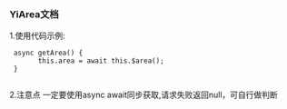 ### YiArea文档
1.使用代码示例:
```
 async getArea() {
       this.area = await this.$area();
 }
 
```
2.注意点
一定要使用async await同步获取,请求失败返回null，可自行做判断
